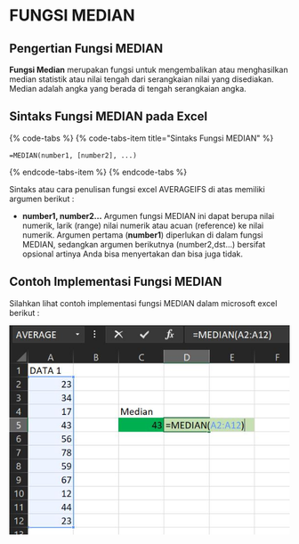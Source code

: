# FUNGSI MEDIAN

## Pengertian Fungsi **MEDIAN**

**Fungsi Median** merupakan fungsi untuk mengembalikan atau menghasilkan median statistik atau nilai tengah dari serangkaian nilai yang disediakan. Median adalah angka yang berada di tengah serangkaian angka.

## Sintaks Fungsi MEDIAN pada Excel

{% code-tabs %}
{% code-tabs-item title="Sintaks Fungsi MEDIAN" %}
```text
=MEDIAN(number1, [number2], ...)
```
{% endcode-tabs-item %}
{% endcode-tabs %}

Sintaks atau cara penulisan fungsi excel AVERAGEIFS di atas memiliki argumen berikut :

* **number1, number2...** Argumen fungsi MEDIAN ini dapat berupa nilai numerik, larik \(range\) nilai numerik atau acuan \(reference\) ke nilai numerik. Argumen pertama \(**number1**\) diperlukan di dalam fungsi MEDIAN, sedangkan argumen berikutnya \(number2,dst...\) bersifat opsional artinya Anda bisa menyertakan dan bisa juga tidak.

## Contoh Implementasi Fungsi MEDIAN

Silahkan lihat contoh implementasi fungsi MEDIAN dalam microsoft excel berikut :

![implementasi fungsi MEDIAN](../../../.gitbook/assets/median.JPG)


